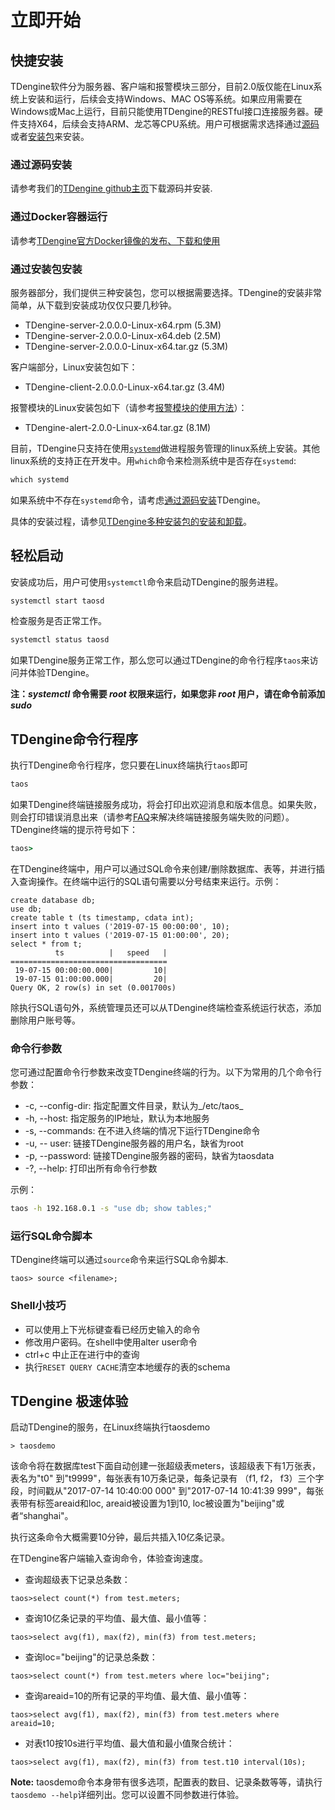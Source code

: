 # 立即开始

## 快捷安装

TDengine软件分为服务器、客户端和报警模块三部分，目前2.0版仅能在Linux系统上安装和运行，后续会支持Windows、MAC OS等系统。如果应用需要在Windows或Mac上运行，目前只能使用TDengine的RESTful接口连接服务器。硬件支持X64，后续会支持ARM、龙芯等CPU系统。用户可根据需求选择通过[源码](https://www.taosdata.com/cn/getting-started/#通过源码安装)或者[安装包](https://www.taosdata.com/cn/getting-started/#通过安装包安装)来安装。

### 通过源码安装

请参考我们的[TDengine github主页](https://github.com/taosdata/TDengine)下载源码并安装.

### 通过Docker容器运行

请参考[TDengine官方Docker镜像的发布、下载和使用](https://www.taosdata.com/blog/2020/05/13/1509.html)

### 通过安装包安装

服务器部分，我们提供三种安装包，您可以根据需要选择。TDengine的安装非常简单，从下载到安装成功仅仅只要几秒钟。

<ul id='packageList'>
<li><a id='tdengine-rpm' style='color:var(--b2)'>TDengine-server-2.0.0.0-Linux-x64.rpm (5.3M)</a></li>
<li><a id='tdengine-deb' style='color:var(--b2)'>TDengine-server-2.0.0.0-Linux-x64.deb (2.5M)</a></li>
<li><a id='tdengine-tar' style='color:var(--b2)'>TDengine-server-2.0.0.0-Linux-x64.tar.gz (5.3M)</a></li>
</ul>

客户端部分，Linux安装包如下：

- TDengine-client-2.0.0.0-Linux-x64.tar.gz (3.4M)

报警模块的Linux安装包如下（请参考[报警模块的使用方法](https://github.com/taosdata/TDengine/blob/master/alert/README_cn.md)）：

- TDengine-alert-2.0.0-Linux-x64.tar.gz (8.1M)

目前，TDengine只支持在使用[`systemd`](https://en.wikipedia.org/wiki/Systemd)做进程服务管理的linux系统上安装。其他linux系统的支持正在开发中。用`which`命令来检测系统中是否存在`systemd`:

```cmd
which systemd
```

如果系统中不存在`systemd`命令，请考虑[通过源码安装](#通过源码安装)TDengine。

具体的安装过程，请参见<a href="https://www.taosdata.com/blog/2019/08/09/566.html">TDengine多种安装包的安装和卸载</a>。

## 轻松启动

安装成功后，用户可使用`systemctl`命令来启动TDengine的服务进程。

```cmd
systemctl start taosd
```

检查服务是否正常工作。
```cmd
systemctl status taosd
```

如果TDengine服务正常工作，那么您可以通过TDengine的命令行程序`taos`来访问并体验TDengine。

**注：_systemctl_ 命令需要 _root_ 权限来运行，如果您非 _root_ 用户，请在命令前添加 _sudo_**

## TDengine命令行程序

执行TDengine命令行程序，您只要在Linux终端执行`taos`即可

```cmd
taos
```

如果TDengine终端链接服务成功，将会打印出欢迎消息和版本信息。如果失败，则会打印错误消息出来（请参考[FAQ](https://www.taosdata.com/cn/faq/)来解决终端链接服务端失败的问题）。TDengine终端的提示符号如下：

```cmd
taos>
```

在TDengine终端中，用户可以通过SQL命令来创建/删除数据库、表等，并进行插入查询操作。在终端中运行的SQL语句需要以分号结束来运行。示例：

```mysql
create database db;
use db;
create table t (ts timestamp, cdata int);
insert into t values ('2019-07-15 00:00:00', 10);
insert into t values ('2019-07-15 01:00:00', 20);
select * from t;
          ts          |   speed   |
===================================
 19-07-15 00:00:00.000|         10|
 19-07-15 01:00:00.000|         20|
Query OK, 2 row(s) in set (0.001700s)
```

除执行SQL语句外，系统管理员还可以从TDengine终端检查系统运行状态，添加删除用户账号等。

### 命令行参数

您可通过配置命令行参数来改变TDengine终端的行为。以下为常用的几个命令行参数：

- -c, --config-dir: 指定配置文件目录，默认为_/etc/taos_
- -h, --host: 指定服务的IP地址，默认为本地服务
- -s, --commands: 在不进入终端的情况下运行TDengine命令
- -u, -- user:  链接TDengine服务器的用户名，缺省为root
- -p, --password: 链接TDengine服务器的密码，缺省为taosdata
- -?, --help: 打印出所有命令行参数

示例：

```cmd
taos -h 192.168.0.1 -s "use db; show tables;"
```

### 运行SQL命令脚本

TDengine终端可以通过`source`命令来运行SQL命令脚本.

```
taos> source <filename>;
```

### Shell小技巧

- 可以使用上下光标键查看已经历史输入的命令
- 修改用户密码。在shell中使用alter user命令
- ctrl+c 中止正在进行中的查询
- 执行`RESET QUERY CACHE`清空本地缓存的表的schema

## TDengine 极速体验

启动TDengine的服务，在Linux终端执行taosdemo

```
> taosdemo
```

该命令将在数据库test下面自动创建一张超级表meters，该超级表下有1万张表，表名为"t0" 到"t9999"，每张表有10万条记录，每条记录有 （f1, f2， f3）三个字段，时间戳从"2017-07-14 10:40:00 000" 到"2017-07-14 10:41:39 999"，每张表带有标签areaid和loc, areaid被设置为1到10, loc被设置为"beijing"或者“shanghai"。

执行这条命令大概需要10分钟，最后共插入10亿条记录。

在TDengine客户端输入查询命令，体验查询速度。

- 查询超级表下记录总条数：

```
taos>select count(*) from test.meters;
```

- 查询10亿条记录的平均值、最大值、最小值等：

```
taos>select avg(f1), max(f2), min(f3) from test.meters;
```

- 查询loc="beijing"的记录总条数：

```
taos>select count(*) from test.meters where loc="beijing";
```

- 查询areaid=10的所有记录的平均值、最大值、最小值等：

```
taos>select avg(f1), max(f2), min(f3) from test.meters where areaid=10;
```

- 对表t10按10s进行平均值、最大值和最小值聚合统计：

```
taos>select avg(f1), max(f2), min(f3) from test.t10 interval(10s);
```

**Note:** taosdemo命令本身带有很多选项，配置表的数目、记录条数等等，请执行 `taosdemo --help`详细列出。您可以设置不同参数进行体验。

